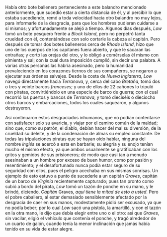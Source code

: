 Había otro bote ballenero perteneciente a este balandro mencionado anteriormente, que sucedió estar a cierta distancia de él, y al percibir lo que estaba sucediendo, remó a toda velocidad hacia otro balandro no muy lejos, para informarle de la desgracia, para que los hombres pudieran cuidarse a sí mismos; y afortunadamente se alejó a tiempo. Algunos días después, _Low_ tomó un bote pesquero frente a _Block Island_, pero no perpetró tanta crueldad con él, contentándose con solo cortarle la cabeza al capitán. Pero después de tomar dos botes balleneros cerca de _Rhode Island_, hizo que uno de los cuerpos de los capitanes fuera abierto, y que le sacaran las entrañas; y cortó las orejas del otro, y lo obligó a comérselas él mismo con pimienta y sal; con la cual dura imposición cumplió, sin decir una palabra. A varias otras personas las habría asesinado, pero la humanidad prevaleciendo en los corazones tiernos de sus compañeros, se negaron a ejecutar sus órdenes salvajes. Desde la costa de _Nueva Inglaterra, Low_ navegó directamente hacia _Terranova_, y, cerca del cabo _Bretaña_, tomó dos o tres y veinte barcos _franceses_; y uno de ellos de 22 cañones lo tripuló con piratas, convirtiéndolo en una especie de barco de guerra; con el cual recorrió los puertos y bancos de _Terranova_, y tomó dieciséis o dieciocho otros barcos y embarcaciones, todos los cuales saquearon, y algunos destruyeron.

Así continuaron estos desgraciados inhumanos, que no podían contentarse con satisfacer solo su avaricia, y viajar por el camino común de la maldad; sino que, como su patrón, el diablo, debían hacer del mal su diversión, de la crueldad su deleite, y de la condenación de almas su empleo constante. De todas las tripulaciones piratas que se hayan oído hablar, ninguna del nombre _inglés_ se acercó a esta en barbarie; su alegría y su enojo tenían mucho el mismo efecto, ya que ambos usualmente se gratificaban con los gritos y gemidos de sus prisioneros; de modo que casi tan a menudo asesinaban a un hombre por exceso de buen humor, como por pasión y resentimiento; y el desafortunado nunca podía estar seguro de su seguridad con ellos, pues el peligro acechaba en sus mismas sonrisas. Un ejemplo de esto estuvo a punto de sucederle a un capitán _Graves_, capitán de un barco de _Virginia_ recientemente capturado; pues tan pronto como subió a bordo del pirata, _Low_ tomó un tazón de ponche en su mano, y le brindó, diciendo, _Capitán_ Graves, _aquí tiene la mitad de esto a usted._ Pero el pobre caballero, al estar demasiado sensiblemente afectado por la desgracia de caer en sus manos, modestamente pidió ser excusado, ya que no podía beber; por lo cual _Low_ sacó una pistola, la amartilló, y con el tazón en la otra mano, le dijo que debía elegir entre uno o el otro: así que _Graves_, sin vacilar, eligió el vehículo que contenía el ponche, y tragó alrededor de un cuarto de galón, cuando tenía la menor inclinación que jamás había tenido en su vida de estar alegre.